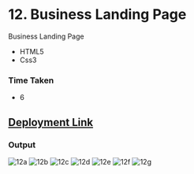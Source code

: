# 12. Business Landing Page
Business Landing Page

- HTML5
- Css3

### Time Taken
- 6
## [Deployment Link](https://anusha-business-landing.netlify.app/)


### Output

![12a](https://user-images.githubusercontent.com/43666166/206510580-2b6cf304-77ae-4074-8791-2305e2eea0b7.PNG)
![12b](https://user-images.githubusercontent.com/43666166/206510592-6e968978-a380-40a3-a2be-b3a95e7ef6cb.PNG)
![12c](https://user-images.githubusercontent.com/43666166/206510598-461ecb07-75f1-4652-a618-850b1520531e.PNG)
![12d](https://user-images.githubusercontent.com/43666166/206510602-958185aa-9c2e-4537-85a2-9d71d4742588.PNG)
![12e](https://user-images.githubusercontent.com/43666166/206510623-c684d9f2-7fc5-4f20-b7d0-7e34290f39ec.PNG)
![12f](https://user-images.githubusercontent.com/43666166/206510631-36b65b9a-151b-406f-976d-306ae3301156.PNG)
![12g](https://user-images.githubusercontent.com/43666166/206510641-778f3df7-07d5-42f4-a313-541705ce8d1c.PNG)
